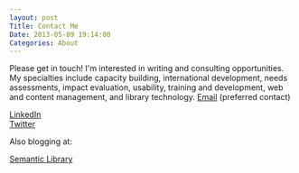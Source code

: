 ```yaml
---
layout: post
Title: Contact Me
Date: 2013-05-09 19:14:00
Categories: About
---
```


Please get in touch! I'm interested in writing and consulting opportunities. My specialties include capacity building, international development, needs assessments, impact evaluation, usability, training and development, web and content management, and library technology. [Email](mailto:fiona@fionabradley.com) (preferred contact)

[LinkedIn](http://uk.linkedin.com/in/fionabradley)   
[Twitter](ttp://twitter.com/fiona_bradley/)

Also blogging at:

[Semantic Library](http://www.semanticlibrary.net/)

